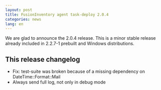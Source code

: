 ```yaml
---
layout: post
title: FusionInventory agent task-deploy 2.0.4
categories: news
lang: en
---
```


We are glad to announce the 2.0.4 release. This is a minor stable release already included in 2.2.7-1 prebuilt and Windows distributions.

## This release changelog

* Fix: test-suite was broken because of a missing dependency on
  DateTime::Format::Mail
* Always send full log, not only in debug mode
